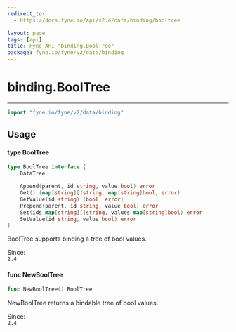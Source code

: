 ```yaml
---
redirect_to:
  - https://docs.fyne.io/api/v2.4/data/binding/booltree

layout: page
tags: [api]
title: Fyne API "binding.BoolTree"
package: fyne.io/fyne/v2/data/binding
---
```

# binding.BoolTree
---

```go
import "fyne.io/fyne/v2/data/binding"
```

## Usage

#### type BoolTree

```go
type BoolTree interface {
	DataTree

	Append(parent, id string, value bool) error
	Get() (map[string][]string, map[string]bool, error)
	GetValue(id string) (bool, error)
	Prepend(parent, id string, value bool) error
	Set(ids map[string][]string, values map[string]bool) error
	SetValue(id string, value bool) error
}
```

BoolTree supports binding a tree of bool values.


<div class="since">Since: <code>
2.4</code></div>

#### func  NewBoolTree

```go
func NewBoolTree() BoolTree
```
NewBoolTree returns a bindable tree of bool values.


<div class="since">Since: <code>
2.4</code></div>
